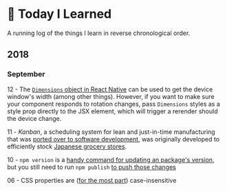 # 📖 Today I Learned

A running log of the things I learn in reverse chronological order.

## 2018

### September

12 - The [`Dimensions` object in React Native](https://facebook.github.io/react-native/docs/dimensions) can be used to get the device window's width (among other things). However, if you want to make sure your component responds to rotation changes, pass `Dimensions` styles as a style prop directly to the JSX element, which will trigger a rerender should the device change.

11 - *Kanban*, a scheduling system for lean and just-in-time manufacturing that was [ported over to software development](https://www.atlassian.com/agile/kanban), was originally developed to efficiently stock [Japanese grocery stores](https://en.wikipedia.org/wiki/Kanban#Origins).

10 - `npm version` is a [handy command for updating an package's version](https://docs.npmjs.com/cli/version), but you still need to run `npm publish` [to push those changes](https://docs.npmjs.com/cli/publish)

06 - CSS properties are ([for the most part](https://stackoverflow.com/a/26860699/8486161)) case-insensitive
